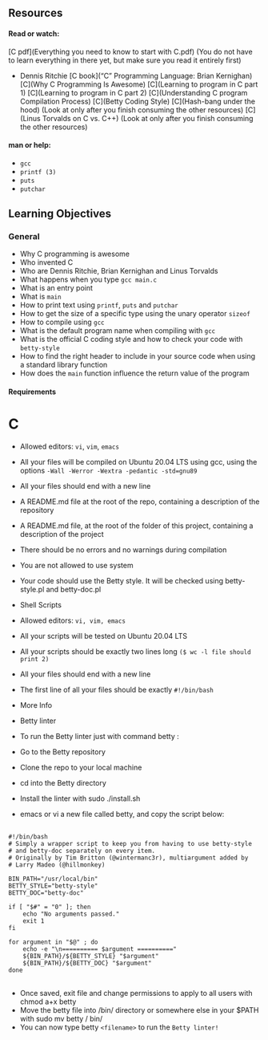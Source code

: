 ## Resources
#### Read or watch:

[C pdf](Everything you need to know to start with C.pdf) (You do not have to learn everything in there yet, but make sure you read it entirely first)
- Dennis Ritchie
[C book](“C” Programming Language: Brian Kernighan)
[C](Why C Programming Is Awesome)
[C](Learning to program in C part 1)
[C](Learning to program in C part 2)
[C](Understanding C program Compilation Process)
[C](Betty Coding Style)
[C](Hash-bang under the hood) (Look at only after you finish consuming the other resources)
[C](Linus Torvalds on C vs. C++) (Look at only after you finish consuming the other resources)
#### man or help:

- `gcc`
- `printf (3)`
- `puts`
- `putchar`


##  Learning Objectives

### General
-  Why C programming is awesome
-  Who invented C
-  Who are Dennis Ritchie, Brian Kernighan and Linus Torvalds
-  What happens when you type `gcc main.c`
-  What is an entry point
-  What is `main`
-  How to print text using `printf`, `puts` and `putchar`
-  How to get the size of a specific type using the unary operator `sizeof`
-  How to compile using `gcc`
-  What is the default program name when compiling with `gcc`
-  What is the official C coding style and how to check your code with `betty-style`
-  How to find the right header to include in your source code when using a standard library function
-  How does the `main` function influence the return value of the program

#### Requirements
# C
-  Allowed editors: `vi`, `vim`, `emacs`
-  All your files will be compiled on Ubuntu 20.04 LTS using gcc, using the options `-Wall -Werror -Wextra -pedantic -std=gnu89`
-  All your files should end with a new line
-  A README.md file at the root of the repo, containing a description of the repository
-  A README.md file, at the root of the folder of this project, containing a description of the project
-  There should be no errors and no warnings during compilation
-  You are not allowed to use system
-  Your code should use the Betty style. It will be checked using betty-style.pl and betty-doc.pl
-  Shell Scripts
-  Allowed editors: `vi, vim, emacs`
-  All your scripts will be tested on Ubuntu 20.04 LTS
-  All your scripts should be exactly two lines long `($ wc -l file should print 2)`
-  All your files should end with a new line
-  The first line of all your files should be exactly `#!/bin/bash`
-  More Info
-  Betty linter
- To run the Betty linter just with command betty <filename>:

-  Go to the Betty repository
-  Clone the repo to your local machine
-  cd into the Betty directory
-  Install the linter with sudo ./install.sh
-  emacs or vi a new file called betty, and copy the script below:
<pre>
    <code>
#!/bin/bash
# Simply a wrapper script to keep you from having to use betty-style
# and betty-doc separately on every item.
# Originally by Tim Britton (@wintermanc3r), multiargument added by
# Larry Madeo (@hillmonkey)

BIN_PATH="/usr/local/bin"
BETTY_STYLE="betty-style"
BETTY_DOC="betty-doc"

if [ "$#" = "0" ]; then
    echo "No arguments passed."
    exit 1
fi

for argument in "$@" ; do
    echo -e "\n========== $argument =========="
    ${BIN_PATH}/${BETTY_STYLE} "$argument"
    ${BIN_PATH}/${BETTY_DOC} "$argument"
done
</code>
</pre>
- Once saved, exit file and change permissions to apply to all users with chmod a+x betty
- Move the betty file into /bin/ directory or somewhere else in your $PATH with sudo mv betty / bin/
- You can now type betty `<filename>` to run the `Betty linter!`